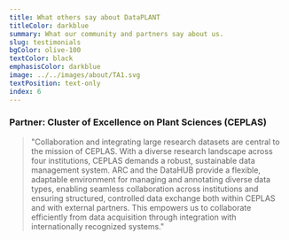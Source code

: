 ```yaml
---
title: What others say about DataPLANT
titleColor: darkblue
summary: What our community and partners say about us. 
slug: testimonials
bgColor: olive-100
textColor: black
emphasisColor: darkblue
image: ../../images/about/TA1.svg
textPosition: text-only
index: 6
---
```


<h3>Partner: Cluster of Excellence on Plant Sciences (CEPLAS)</h1>

> "Collaboration and integrating large research datasets are central to the mission of CEPLAS. With a diverse research landscape across four institutions, CEPLAS demands a robust, sustainable data management system. ARC and the DataHUB provide a flexible, adaptable environment for managing and annotating diverse data types, enabling seamless collaboration across institutions and ensuring structured, controlled data exchange both within CEPLAS and with external partners. This empowers us to collaborate efficiently from data acquisition through integration with internationally recognized systems."
